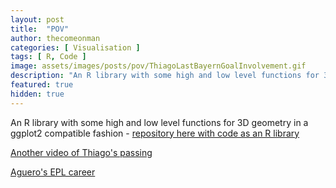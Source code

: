 ```yaml
---
layout: post
title:  "POV"
author: thecomeonman
categories: [ Visualisation ]
tags: [ R, Code ]
image: assets/images/posts/pov/ThiagoLastBayernGoalInvolvement.gif
description: "An R library with some high and low level functions for 3D geometry in a ggplot2 compatible fashion"
featured: true
hidden: true
---
```


An R library with some high and low level functions for 3D geometry in a ggplot2 compatible fashion - [repository here with code as an R library](https://github.com/thecomeonman/POV)

[Another video of Thiago's passing](https://twitter.com/thecomeonman/status/1310564531664429057)

[Aguero's EPL career](https://twitter.com/thecomeonman/status/1379404586973298691)